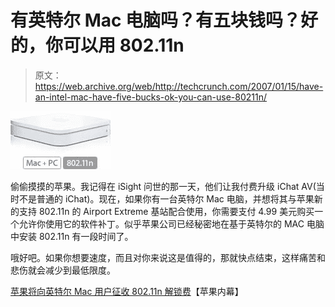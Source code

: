 # 有英特尔 Mac 电脑吗？有五块钱吗？好的，你可以用 802.11n 

> 原文：<https://web.archive.org/web/http://techcrunch.com/2007/01/15/have-an-intel-mac-have-five-bucks-ok-you-can-use-80211n/>

![](img/ddc633bc697cdf58db46cf892ad42097.png)

偷偷摸摸的苹果。我记得在 iSight 问世的那一天，他们让我付费升级 iChat AV(当时不是普通的 iChat)。现在，如果你有一台英特尔 Mac 电脑，并想将其与苹果新的支持 802.11n 的 Airport Extreme 基站配合使用，你需要支付 4.99 美元购买一个允许你使用它的软件补丁。似乎苹果公司已经秘密地在基于英特尔的 MAC 电脑中安装 802.11n 有一段时间了。

哦好吧。如果你想要速度，而且对你来说这是值得的，那就快点结束，这样痛苦和悲伤就会减少到最低限度。

[苹果将向英特尔 Mac 用户征收 802.11n 解锁费](https://web.archive.org/web/20151006093033/http://www.appleinsider.com/article.php?id=2398)【苹果内幕】